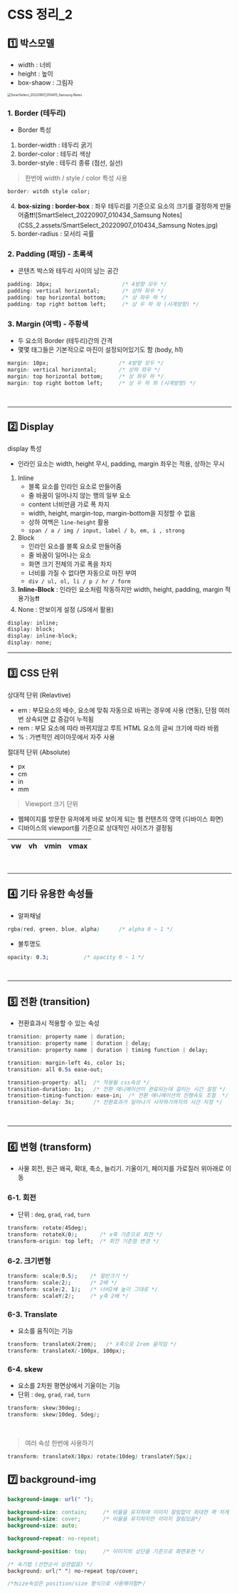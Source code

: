 # CSS 정리_2



## 1️⃣ 박스모델

- width : 너비
- height : 높이
- box-shaow : 그림자

<img src="CSS_2.assets/SmartSelect_20220907_010405_Samsung Notes.jpg" alt="SmartSelect_20220907_010405_Samsung Notes" style="zoom:50%;" />

### 1. Border  (테두리) 

- Border 특성

1. border-width : 테두리 굵기
2. border-color : 테두리 색상
3. border-style : 테두리 종류 (점선, 실선)

>  한번에 width / style / color 특성 사용

```css
border: witdh style color;
```

4. __box-sizing : border-box__ : 좌우 테두리를 기준으로 요소의 크기를 결정하게 만들어줌❗❗![SmartSelect_20220907_010434_Samsung Notes](CSS_2.assets/SmartSelect_20220907_010434_Samsung Notes.jpg)
5. border-radius : 모서리 곡률



### 2. Padding (패딩)  -  초록색

- 콘텐츠 박스와 테두리 사이의 남는 공간

```css
padding: 10px;                      /* 4방향 모두 */
padding: vertical horizontal;       /* 상하 좌우 */
padding: top horizontal bottom;     /* 상 좌우 하 */
padding: top right bottom left;     /* 상 우 하 좌 (시계방향) */
```



### 3. Margin (여백)  -  주황색

- 두 요소의 Border (테두리)간의 간격
- 몇몇 태그들은 기본적으로 마진이 설정되어있기도 함 (body, h1)

```css
margin: 10px;                      /* 4방향 모두 */
margin: vertical horizontal;       /* 상하 좌우 */
margin: top horizontal bottom;     /* 상 좌우 하 */
margin: top right bottom left;     /* 상 우 하 좌 (시계방향) */
```

​    

---

## 2️⃣ Display

display 특성

- 인라인 요소는 width, height 무시, padding, margin 좌우는 적용, 상하는 무시

1. Inline
   - 블록 요소를 인라인 요소로 만들어줌 
   - 줄 바꿈이 일어나지 않는 행의 일부 요소
   - content 너비만큼 가로 폭 차지
   - width, height, margin-top, margin-bottom을 지정할 수 없음
   - 상하 여백은 `line-height` 활용
   - `span / a / img / input, label / b, em, i , strong`
2. Block
   - 인라인 요소를 블록 요소로 만들어줌
   - 줄 바꿈이 일어나는 요소
   - 화면 크기 전체의 가로 폭을 차지
   - 너비를 가질 수 없다면 자동으로 마진 부여
   - `div / ul, ol, li / p / hr / form`
3. __Inline-Block__ : 인라인 요소처럼 작동하지만 width, height, padding, margin 적용가능❗❗
4. None : 안보이게 설정 (JS에서 활용)

```css
display: inline;
display: block;
display: inline-block;
display: none;
```



---

## 3️⃣ CSS 단위

상대적 단위 (Relavtive)

- em : 부모요소의 배수, 요소에 맞춰 자동으로 바뀌는 경우에 사용 (연동), 단점 여러번 상속되면 값 증감이 누적됨
- rem : 부모 요소에 따라 바뀌지않고 루트 HTML 요소의 글씨 크기에 따라 바뀜
- % : 가변적인 레이아웃에서 자주 사용

절대적 단위 (Absolute)

- px
- cm
- in 
- mm

> Viewport 크기 단위

- 웹페이지를 방문한 유저에게 바로 보이게 되는 웹 컨텐츠의 영역 (디바이스 화면)
- 디바이스의 viewport를 기준으로 상대적인 사이즈가 결정됨

| vw   | vh   | vmin | vmax |
| ---- | ---- | ---- | ---- |

​    

---

## 4️⃣ 기타 유용한 속성들

- 알파채널

```css
rgba(red, green, blue, alpha)      /* alpha 0 ~ 1 */
```

- 불투명도

```css
opacity: 0.3;           /* opacity 0 ~ 1 */
```

​    

---

## 5️⃣ 전환 (transition)

- 전환효과시 적용할 수 있는 속성

```css
transition: property name | duration;
transition: property name | duration | delay;
transition: property name | duration | timing function | delay;

transition: margin-left 4s, color 1s;
transition: all 0.5s ease-out;

transition-property: all;  /* 적용될 css속성 */
transition-duration: 1s;   /* 전환 애니메이션이 완료되는데 걸리는 시간 설정 */
transition-timing-function: ease-in;  /* 전환 애니메이션의 진행속도 조절  */
transition-delay: 3s;      /* 전환효과가 일어나기 시작하기까지의 시간 지정 */
```

​    

---

## 6️⃣ 변형 (transform)

- 사물 회전, 원근 왜곡, 확대, 축소, 늘리기. 기울이기, 페이지를 가로질러 위아래로 이동

### 6-1. 회전

- 단위 : `deg`, `grad`, `rad`, `turn` 

```css
transform: rotate(45deg);
transform: rotateX(0);       /* x축 기준으로 회전 */
transform-origin: top left;  /* 회전 기준점 변경 */
```

### 6-2. 크기변형

```css
transform: scale(0.5);    /* 절반크기 */	
transform: scale(2);      /* 2배 */
transform: scale(2, 1);   /* 너비2배 높이 그대로 */
transform: scaleY(2);     /* y축 2배 */
```

### 6-3. Translate

- 요소를 움직이는 기능

```css
transform: translateX(2rem);   /* X축으로 2rem 움직임 */
transform: translateX(-100px, 100px);
```

### 6-4.  skew

- 요소를 2차원 평면상에서 기울이는 기능
- 단위 : `deg`, `grad`, `rad`, `turn` 

```css
transform: skew(30deg);
transform: skew(10deg, 5deg);
```

​    

> 여러 속성 한번에 사용하기

```css
transform: translateX(10px) rotate(10deg) translateY(5px);
```



## 7️⃣ background-img

```scss
background-image: url(" ");

background-size: contain;     /* 비율을 유지하며 이미지 잘림없이 최대한 꽉 차게 표시*/
background-size: cover;       /* 비율을 유지하지만 이미지 잘림있음*/
background-size: auto;

background-repeat: no-repeat;

background-position: top;     /* 이미지의 상단을 기준으로 화면표현 */
```

```css
/* 속기법 (선언순서 상관없음) */
background: url(" ") no-repeat top/cover;

/*❗size속성은 position/size 형식으로 사용해야함❗*/
```

